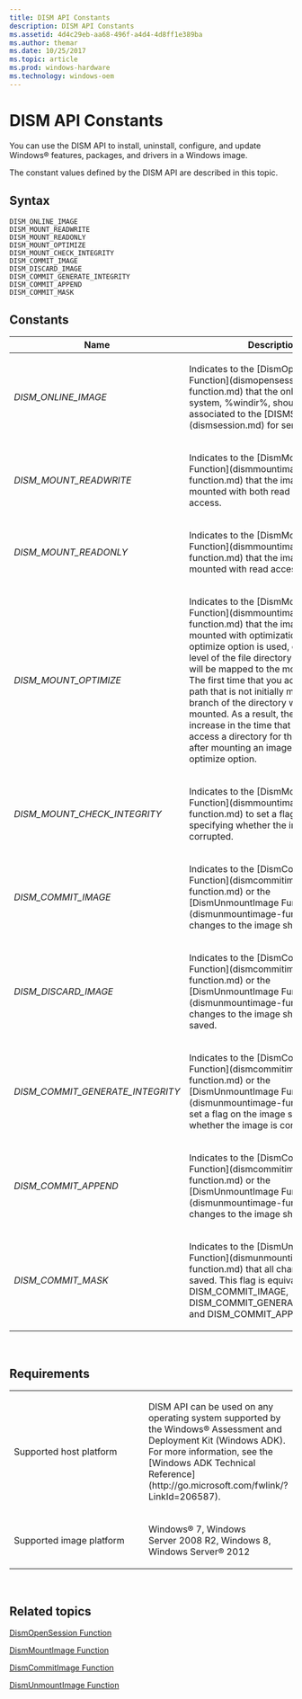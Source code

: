 ```yaml
---
title: DISM API Constants
description: DISM API Constants
ms.assetid: 4d4c29eb-aa68-496f-a4d4-4d8ff1e389ba
ms.author: themar
ms.date: 10/25/2017
ms.topic: article
ms.prod: windows-hardware
ms.technology: windows-oem
---
```


# DISM API Constants


You can use the DISM API to install, uninstall, configure, and update Windows® features, packages, and drivers in a Windows image.

The constant values defined by the DISM API are described in this topic.

## <span id="Syntax"></span><span id="syntax"></span><span id="SYNTAX"></span>Syntax


``` syntax
DISM_ONLINE_IMAGE
DISM_MOUNT_READWRITE
DISM_MOUNT_READONLY
DISM_MOUNT_OPTIMIZE
DISM_MOUNT_CHECK_INTEGRITY
DISM_COMMIT_IMAGE
DISM_DISCARD_IMAGE
DISM_COMMIT_GENERATE_INTEGRITY
DISM_COMMIT_APPEND
DISM_COMMIT_MASK
```

## <span id="Constants"></span><span id="constants"></span><span id="CONSTANTS"></span>Constants


<table>
<colgroup>
<col width="50%" />
<col width="50%" />
</colgroup>
<thead>
<tr class="header">
<th>Name</th>
<th>Description</th>
</tr>
</thead>
<tbody>
<tr class="odd">
<td><p><em>DISM_ONLINE_IMAGE</em></p></td>
<td><p>Indicates to the [DismOpenSession Function](dismopensession-function.md) that the online operating system, %windir%, should be associated to the [DISMSession](dismsession.md) for servicing.</p></td>
</tr>
<tr class="even">
<td><p><em>DISM_MOUNT_READWRITE</em></p></td>
<td><p>Indicates to the [DismMountImage Function](dismmountimage-function.md) that the image should be mounted with both read and write access.</p></td>
</tr>
<tr class="odd">
<td><p><em>DISM_MOUNT_READONLY</em></p></td>
<td><p>Indicates to the [DismMountImage Function](dismmountimage-function.md) that the image should be mounted with read access only.</p></td>
</tr>
<tr class="even">
<td><p><em>DISM_MOUNT_OPTIMIZE</em></p></td>
<td><p>Indicates to the [DismMountImage Function](dismmountimage-function.md) that the image should be mounted with optimization. When the optimize option is used, only the top level of the file directory in the image will be mapped to the mount location. The first time that you access a file path that is not initially mapped, that branch of the directory will be mounted. As a result, there may be an increase in the time that is required to access a directory for the first time after mounting an image using the optimize option.</p></td>
</tr>
<tr class="odd">
<td><p><em>DISM_MOUNT_CHECK_INTEGRITY</em></p></td>
<td><p>Indicates to the [DismMountImage Function](dismmountimage-function.md) to set a flag on the image specifying whether the image is corrupted.</p></td>
</tr>
<tr class="even">
<td><p><em>DISM_COMMIT_IMAGE</em></p></td>
<td><p>Indicates to the [DismCommitImage Function](dismcommitimage-function.md) or the [DismUnmountImage Function](dismunmountimage-function.md) that changes to the image should be saved.</p></td>
</tr>
<tr class="odd">
<td><p><em>DISM_DISCARD_IMAGE</em></p></td>
<td><p>Indicates to the [DismCommitImage Function](dismcommitimage-function.md) or the [DismUnmountImage Function](dismunmountimage-function.md) that changes to the image should not be saved.</p></td>
</tr>
<tr class="even">
<td><p><em>DISM_COMMIT_GENERATE_INTEGRITY</em></p></td>
<td><p>Indicates to the [DismCommitImage Function](dismcommitimage-function.md) or the [DismUnmountImage Function](dismunmountimage-function.md) to set a flag on the image specifying whether the image is corrupted.</p></td>
</tr>
<tr class="odd">
<td><p><em>DISM_COMMIT_APPEND</em></p></td>
<td><p>Indicates to the [DismCommitImage Function](dismcommitimage-function.md) or the [DismUnmountImage Function](dismunmountimage-function.md) that changes to the image should be saved.</p></td>
</tr>
<tr class="even">
<td><p><em>DISM_COMMIT_MASK</em></p></td>
<td><p>Indicates to the [DismUnmountImage Function](dismunmountimage-function.md) that all changes should be saved. This flag is equivalent to using DISM_COMMIT_IMAGE, DISM_COMMIT_GENERATE_INTEGRITY, and DISM_COMMIT_APPEND.</p></td>
</tr>
</tbody>
</table>

 

## <span id="Requirements"></span><span id="requirements"></span><span id="REQUIREMENTS"></span>Requirements


<table>
<colgroup>
<col width="50%" />
<col width="50%" />
</colgroup>
<tbody>
<tr class="odd">
<td><p>Supported host platform</p></td>
<td><p>DISM API can be used on any operating system supported by the Windows® Assessment and Deployment Kit (Windows ADK). For more information, see the [Windows ADK Technical Reference](http://go.microsoft.com/fwlink/?LinkId=206587).</p></td>
</tr>
<tr class="even">
<td><p>Supported image platform</p></td>
<td><p>Windows® 7, Windows Server 2008 R2, Windows 8, Windows Server® 2012</p></td>
</tr>
</tbody>
</table>

 

## <span id="related_topics"></span>Related topics


[DismOpenSession Function](dismopensession-function.md)

[DismMountImage Function](dismmountimage-function.md)

[DismCommitImage Function](dismcommitimage-function.md)

[DismUnmountImage Function](dismunmountimage-function.md)

 

 




